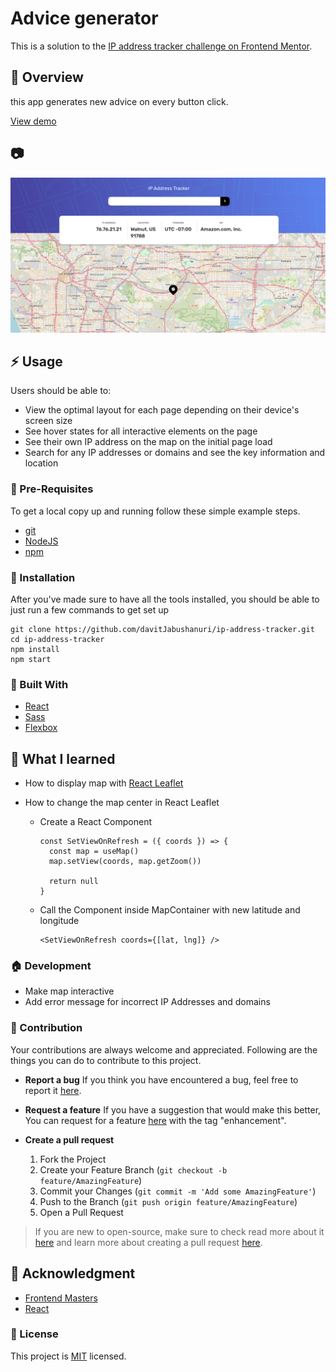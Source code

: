 # Advice generator

This is a solution to the [IP address tracker challenge on Frontend Mentor](https://www.frontendmentor.io/challenges/ip-address-tracker-I8-0yYAH0).

## :beginner: Overview

this app generates new advice on every button click.

[View demo](https://davitjabushanuri.github.io/ip-address-tracker/)

## :camera:

![](./templates/template.png)

## :zap: Usage

Users should be able to:

- View the optimal layout for each page depending on their device's screen size
- See hover states for all interactive elements on the page
- See their own IP address on the map on the initial page load
- Search for any IP addresses or domains and see the key information and location

### :notebook: Pre-Requisites

To get a local copy up and running follow these simple example steps.

- [git](https://git-scm.com/)
- [NodeJS](https://nodejs.dev/)
- [npm](https://npmjscom/)

### :electric_plug: Installation

After you've made sure to have all the tools installed, you should be able to just run a few commands to get set up

```
git clone https://github.com/davitJabushanuri/ip-address-tracker.git
cd ip-address-tracker
npm install
npm start
```

### :hammer: Built With

- [React](reactjs.org)
- [Sass](https://sass-lang.com/)
- [Flexbox](https://css-tricks.com/snippets/css/a-guide-to-flexbox/)

## :book: What I learned

- How to display map with [React Leaflet](https://react-leaflet.js.org/)
- How to change the map center in React Leaflet

  - Create a React Component

    ```
    const SetViewOnRefresh = ({ coords }) => {
      const map = useMap()
      map.setView(coords, map.getZoom())

      return null
    }
    ```

  - Call the Component inside MapContainer with new latitude and longitude
    ```
    <SetViewOnRefresh coords={[lat, lng]} />
    ```

### :house: Development

- Make map interactive
- Add error message for incorrect IP Addresses and domains

### 🤝 Contribution

Your contributions are always welcome and appreciated. Following are the things you can do to contribute to this project.

- **Report a bug**
  If you think you have encountered a bug, feel free to report it [here](https://github.com/davitJabushanuri/ip-address-tracker/issues).
  <br/>
- **Request a feature**
  If you have a suggestion that would make this better, You can request for a feature [here](https://github.com/davitJabushanuri/ip-address-tracker/issues) with the tag "enhancement".
  <br/>

- **Create a pull request**

  1. Fork the Project
  2. Create your Feature Branch (`git checkout -b feature/AmazingFeature`)
  3. Commit your Changes (`git commit -m 'Add some AmazingFeature'`)
  4. Push to the Branch (`git push origin feature/AmazingFeature`)
  5. Open a Pull Request
     <br/>

> If you are new to open-source, make sure to check read more about it [here](https://www.digitalocean.com/community/tutorial_series/an-introduction-to-open-source) and learn more about creating a pull request [here](https://www.digitalocean.com/community/tutorials/how-to-create-a-pull-request-on-github).

## :star2: Acknowledgment

- [Frontend Masters](https://www.frontendmentor.io/home)
- [React](reactjs.org)

### 📝 License

This project is [MIT](https://github.com/davitJabushanuri/readme/blob/master/LICENSE) licensed.
